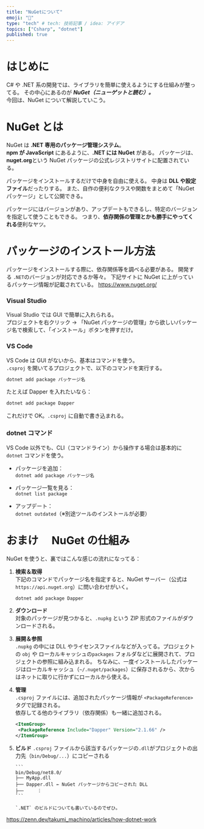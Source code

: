 ```yaml
---
title: "NuGetについて"
emoji: "📄"
type: "tech" # tech: 技術記事 / idea: アイデア
topics: ["Csharp", "dotnet"]
published: true
---
```


# はじめに

C# や .NET 系の開発では、ライブラリを簡単に使えるようにする仕組みが整ってる。
その中心にあるのが **_NuGet（ニューゲットと読む）。_**  
今回は、NuGet について解説していこう。

# NuGet とは

NuGet は **.NET 専用のパッケージ管理システム**。  
**npm が JavaScript** にあるように、**.NET には NuGet** がある。
パッケージは、**nuget.org**という NuGet パッケージの公式レジストリサイトに配置されている。

パッケージをインストールするだけで中身を自由に使える。
中身は **DLL や設定ファイル**だったりする。
また、自作の便利なクラスや関数をまとめて「NuGet パッケージ」として公開できる。

パッケージにはバージョンがあり、アップデートもできるし、特定のバージョンを指定して使うこともできる。
つまり、**依存関係の管理とかも勝手にやってくれる**便利なヤツ。

# パッケージのインストール方法

パッケージをインストールする際に、依存関係等を調べる必要がある。
開発する `.NET`のバージョンが対応できるか等々。
下記サイトに NuGet に上がっているパッケージ情報が記載されている。
https://www.nuget.org/

### Visual Studio

Visual Studio では GUI で簡単に入れられる。  
プロジェクトを右クリック → 「NuGet パッケージの管理」から欲しいパッケージ名で検索して、「インストール」ボタンを押すだけ。

### VS Code

VS Code は GUI がないから、基本はコマンドを使う。  
`.csproj` を開いてるプロジェクトで、以下のコマンドを実行する。

```bash
dotnet add package パッケージ名
```

たとえば Dapper を入れたいなら：

```bash
dotnet add package Dapper
```

これだけで OK。`.csproj` に自動で書き込まれる。

### dotnet コマンド

VS Code 以外でも、CLI（コマンドライン）から操作する場合は基本的に `dotnet` コマンドを使う。

- パッケージを追加：  
  `dotnet add package パッケージ名`

- パッケージ一覧を見る：  
  `dotnet list package`

- アップデート：  
  `dotnet outdated`（※別途ツールのインストールが必要）

# おまけ　 NuGet の仕組み

NuGet を使うと、裏ではこんな感じの流れになってる：

1.  **検索＆取得**  
    下記のコマンドでパッケージ名を指定すると、NuGet サーバー（公式は `https://api.nuget.org`）に問い合わせがいく。

    ```bash
    dotnet add package Dapper
    ```

2.  **ダウンロード**  
    対象のパッケージが見つかると、`.nupkg` という ZIP 形式のファイルがダウンロードされる。

3.  **展開＆参照**  
     `.nupkg` の中には DLL やライセンスファイルなどが入ってる。プロジェクトの `obj` や ローカルキャッシュの`packages` フォルダなどに展開されて、プロジェクトの参照に組み込まれる。
    ちなみに、一度インストールしたパッケージはローカルキャッシュ（`~/.nuget/packages`）に保存されるから、次からはネットに取りに行かずにローカルから使える。

4.  **管理**  
     `.csproj` ファイルには、追加されたパッケージ情報が `<PackageReference>` タグで記録される。  
     依存してる他のライブラリ（依存関係）も一緒に追加される。

    ```xml
    <ItemGroup>
     <PackageReference Include="Dapper" Version="2.1.66" />
    </ItemGroup>
    ```

5.  **ビルド**
    `.csproj` ファイルから該当するパッケージの`.dll`がプロジェクトの出力先（`bin/Debug/...`）にコピーされる

        ```
        bin/Debug/net8.0/
        ├── MyApp.dll
        ├── Dapper.dll ← NuGet パッケージからコピーされた DLL
        ├──     ︙
        ```

        `.NET` のビルドについても書いているのでぜひ。

https://zenn.dev/takumi_machino/articles/how-dotnet-work
